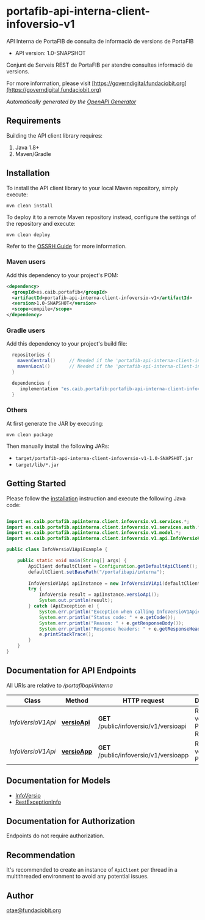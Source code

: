 # portafib-api-interna-client-infoversio-v1

API Interna de PortaFIB de consulta de informació de versions de PortaFIB

- API version: 1.0-SNAPSHOT

Conjunt de Serveis REST de PortaFIB per atendre consultes informació de versions.

  For more information, please visit [https://governdigital.fundaciobit.org](https://governdigital.fundaciobit.org)

*Automatically generated by the [OpenAPI Generator](https://openapi-generator.tech)*

## Requirements

Building the API client library requires:

1. Java 1.8+
2. Maven/Gradle

## Installation

To install the API client library to your local Maven repository, simply execute:

```shell
mvn clean install
```

To deploy it to a remote Maven repository instead, configure the settings of the repository and execute:

```shell
mvn clean deploy
```

Refer to the [OSSRH Guide](http://central.sonatype.org/pages/ossrh-guide.html) for more information.

### Maven users

Add this dependency to your project's POM:

```xml
<dependency>
  <groupId>es.caib.portafib</groupId>
  <artifactId>portafib-api-interna-client-infoversio-v1</artifactId>
  <version>1.0-SNAPSHOT</version>
  <scope>compile</scope>
</dependency>
```

### Gradle users

Add this dependency to your project's build file:

```groovy
  repositories {
    mavenCentral()     // Needed if the 'portafib-api-interna-client-infoversio-v1' jar has been published to maven central.
    mavenLocal()       // Needed if the 'portafib-api-interna-client-infoversio-v1' jar has been published to the local maven repo.
  }

  dependencies {
     implementation "es.caib.portafib:portafib-api-interna-client-infoversio-v1:1.0-SNAPSHOT"
  }
```

### Others

At first generate the JAR by executing:

```shell
mvn clean package
```

Then manually install the following JARs:

- `target/portafib-api-interna-client-infoversio-v1-1.0-SNAPSHOT.jar`
- `target/lib/*.jar`

## Getting Started

Please follow the [installation](#installation) instruction and execute the following Java code:

```java

import es.caib.portafib.apiinterna.client.infoversio.v1.services.*;
import es.caib.portafib.apiinterna.client.infoversio.v1.services.auth.*;
import es.caib.portafib.apiinterna.client.infoversio.v1.model.*;
import es.caib.portafib.apiinterna.client.infoversio.v1.api.InfoVersioV1Api;

public class InfoVersioV1ApiExample {

    public static void main(String[] args) {
        ApiClient defaultClient = Configuration.getDefaultApiClient();
        defaultClient.setBasePath("/portafibapi/interna");
        
        InfoVersioV1Api apiInstance = new InfoVersioV1Api(defaultClient);
        try {
            InfoVersio result = apiInstance.versioApi();
            System.out.println(result);
        } catch (ApiException e) {
            System.err.println("Exception when calling InfoVersioV1Api#versioApi");
            System.err.println("Status code: " + e.getCode());
            System.err.println("Reason: " + e.getResponseBody());
            System.err.println("Response headers: " + e.getResponseHeaders());
            e.printStackTrace();
        }
    }
}

```

## Documentation for API Endpoints

All URIs are relative to */portafibapi/interna*

Class | Method | HTTP request | Description
------------ | ------------- | ------------- | -------------
*InfoVersioV1Api* | [**versioApi**](docs/InfoVersioV1Api.md#versioApi) | **GET** /public/infoversio/v1/versioapi | Retorna la versió de PortaFIB REST
*InfoVersioV1Api* | [**versioApp**](docs/InfoVersioV1Api.md#versioApp) | **GET** /public/infoversio/v1/versioapp | Retorna la versió de PortaFIB


## Documentation for Models

 - [InfoVersio](docs/InfoVersio.md)
 - [RestExceptionInfo](docs/RestExceptionInfo.md)


<a id="documentation-for-authorization"></a>
## Documentation for Authorization

Endpoints do not require authorization.


## Recommendation

It's recommended to create an instance of `ApiClient` per thread in a multithreaded environment to avoid any potential issues.

## Author

otae@fundaciobit.org

